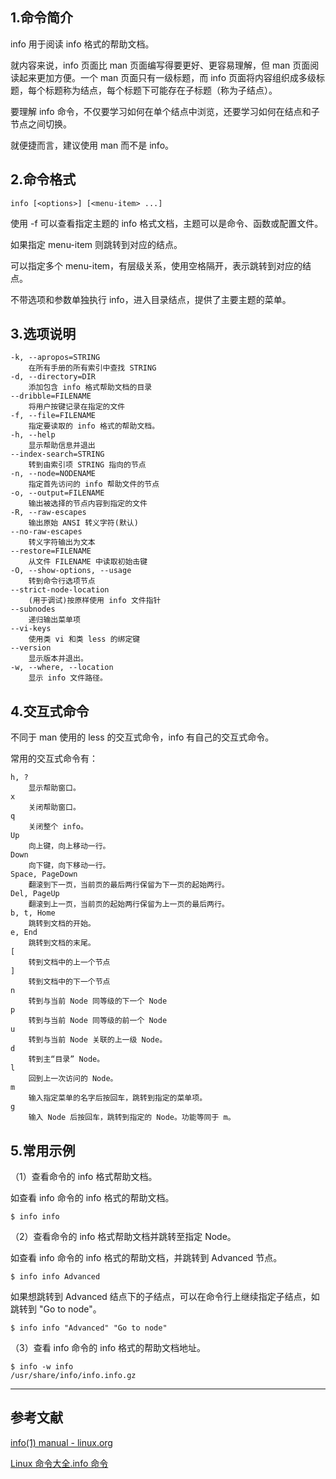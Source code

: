 ## 1.命令简介
info 用于阅读 info 格式的帮助文档。

就内容来说，info 页面比 man 页面编写得要更好、更容易理解，但 man 页面阅读起来更加方便。一个 man 页面只有一级标题，而 info 页面将内容组织成多级标题，每个标题称为结点，每个标题下可能存在子标题（称为子结点）。

要理解 info 命令，不仅要学习如何在单个结点中浏览，还要学习如何在结点和子节点之间切换。

就便捷而言，建议使用 man 而不是 info。

## 2.命令格式
```shell
info [<options>] [<menu-item> ...]
```
使用 -f 可以查看指定主题的 info 格式文档，主题可以是命令、函数或配置文件。

如果指定 menu-item 则跳转到对应的结点。

可以指定多个 menu-item，有层级关系，使用空格隔开，表示跳转到对应的结点。

不带选项和参数单独执行 info，进入目录结点，提供了主要主题的菜单。

## 3.选项说明
```
-k, --apropos=STRING
	在所有手册的所有索引中查找 STRING
-d, --directory=DIR
	添加包含 info 格式帮助文档的目录
--dribble=FILENAME
	将用户按键记录在指定的文件
-f, --file=FILENAME
	指定要读取的 info 格式的帮助文档。
-h, --help
	显示帮助信息并退出
--index-search=STRING
	转到由索引项 STRING 指向的节点
-n, --node=NODENAME
	指定首先访问的 info 帮助文件的节点
-o, --output=FILENAME
	输出被选择的节点内容到指定的文件
-R, --raw-escapes
	输出原始 ANSI 转义字符(默认)
--no-raw-escapes
	转义字符输出为文本
--restore=FILENAME
	从文件 FILENAME 中读取初始击键
-O, --show-options, --usage
	转到命令行选项节点
--strict-node-location
	(用于调试)按原样使用 info 文件指针
--subnodes
	递归输出菜单项
--vi-keys
	使用类 vi 和类 less 的绑定键
--version
	显示版本并退出。
-w, --where, --location
	显示 info 文件路径。
```
## 4.交互式命令
不同于 man 使用的 less 的交互式命令，info 有自己的交互式命令。

常用的交互式命令有：
```
h, ?
	显示帮助窗口。
x
	关闭帮助窗口。
q
	关闭整个 info。
Up
	向上键，向上移动一行。
Down
	向下键，向下移动一行。
Space, PageDown
	翻滚到下一页，当前页的最后两行保留为下一页的起始两行。
Del, PageUp
	翻滚到上一页，当前页的起始两行保留为上一页的最后两行。
b, t, Home
	跳转到文档的开始。
e, End
	跳转到文档的末尾。
[
	转到文档中的上一个节点
]
	转到文档中的下一个节点
n
	转到与当前 Node 同等级的下一个 Node
p
	转到与当前 Node 同等级的前一个 Node
u
	转到与当前 Node 关联的上一级 Node。
d
	转到主“目录” Node。
l
	回到上一次访问的 Node。
m
	输入指定菜单的名字后按回车，跳转到指定的菜单项。
g
	输入 Node 后按回车，跳转到指定的 Node。功能等同于 m。
```

## 5.常用示例

（1）查看命令的 info 格式帮助文档。

如查看 info 命令的 info 格式的帮助文档。
```
$ info info
```
（2）查看命令的 info 格式帮助文档并跳转至指定 Node。

如查看 info 命令的 info 格式的帮助文档，并跳转到 Advanced 节点。
```shell
$ info info Advanced
```
如果想跳转到 Advanced 结点下的子结点，可以在命令行上继续指定子结点，如跳转到 "Go to node"。
```shell
$ info info "Advanced" "Go to node"
```
（3）查看 info 命令的 info 格式的帮助文档地址。
```
$ info -w info
/usr/share/info/info.info.gz
```

---

## 参考文献

[info(1) manual - linux.org](https://www.linux.org/docs/man1/info.html)

[Linux 命令大全.info 命令](https://man.linuxde.net/info)

<Vssue :title="info" />